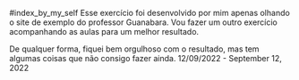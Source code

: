 #index_by_my_self
Esse exercício foi desenvolvido por mim apenas olhando o site de exemplo do professor Guanabara.
Vou fazer um outro exercício acompanhando as aulas para um melhor resultado.

De qualquer forma, fiquei bem orgulhoso com o resultado, mas tem algumas coisas que não consigo fazer ainda.
12/09/2022 - September 12, 2022